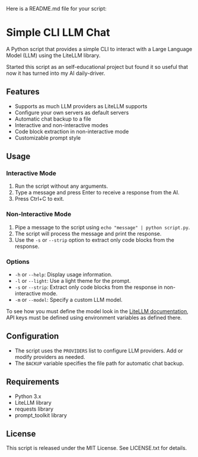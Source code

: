 Here is a README.md file for your script:

**Simple CLI LLM Chat**
======================

A Python script that provides a simple CLI to interact with a Large Language Model (LLM) using the LiteLLM library.

Started this script as an self-educational project but found it so useful that now it has turned into my AI daily-driver.

**Features**
------------

* Supports as much LLM providers as LiteLLM supports
* Configure your own servers as default servers
* Automatic chat backup to a file
* Interactive and non-interactive modes
* Code block extraction in non-interactive mode
* Customizable prompt style

**Usage**
---------

### Interactive Mode

1. Run the script without any arguments.
2. Type a message and press Enter to receive a response from the AI.
3. Press Ctrl+C to exit.

### Non-Interactive Mode

1. Pipe a message to the script using `echo "message" | python script.py`.
2. The script will process the message and print the response.
3. Use the `-s` or `--strip` option to extract only code blocks from the response.

### Options

* `-h` or `--help`: Display usage information.
* `-l` or `--light`: Use a light theme for the prompt.
* `-s` or `--strip`: Extract only code blocks from the response in non-interactive mode.
* `-m` or `--model`: Specify a custom LLM model.

To see how you must define the model look in the [LiteLLM documentation](https://litellm.vercel.app/docs/providers), API keys must be defined using environment variables as defined there.

**Configuration**
---------------

* The script uses the `PROVIDERS` list to configure LLM providers. Add or modify providers as needed.
* The `BACKUP` variable specifies the file path for automatic chat backup.

**Requirements**
---------------

* Python 3.x
* LiteLLM library
* requests library
* prompt_toolkit library

**License**
-------

This script is released under the MIT License. See LICENSE.txt for details.
